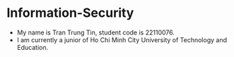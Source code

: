# Information-Security
- My name is Tran Trung Tin, student code is 22110076. 
- I am currently a junior of Ho Chi Minh City University of Technology and Education.
